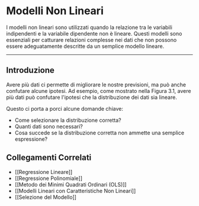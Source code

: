 # **Modelli Non Lineari**

I modelli non lineari sono utilizzati quando la relazione tra le variabili indipendenti e la variabile dipendente non è lineare. Questi modelli sono essenziali per catturare relazioni complesse nei dati che non possono essere adeguatamente descritte da un semplice modello lineare.

---

## **Introduzione**

Avere più dati ci permette di migliorare le nostre previsioni, ma può anche confutare alcune ipotesi. Ad esempio, come mostrato nella Figura 3.1, avere più dati può confutare l'ipotesi che la distribuzione dei dati sia lineare.

Questo ci porta a porci alcune domande chiave:
- Come selezionare la distribuzione corretta?
- Quanti dati sono necessari?
- Cosa succede se la distribuzione corretta non ammette una semplice espressione?
## **Collegamenti Correlati**
- [[Regressione Lineare]]
- [[Regressione Polinomiale]]
- [[Metodo dei Minimi Quadrati Ordinari (OLS)]]
- [[Modelli Lineari con Caratteristiche Non Lineari]]
- [[Selezione del Modello]]
